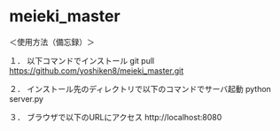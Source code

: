 # meieki_master

＜使用方法（備忘録）＞

１．
以下コマンドでインストール
git pull https://github.com/yoshiken8/meieki_master.git

２．
インストール先のディレクトリで以下のコマンドでサーバ起動
python server.py

３．
ブラウザで以下のURLにアクセス
http://localhost:8080

